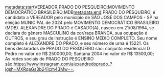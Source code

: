 <metadata:start>VEREADOR;PRADO DO PESQUEIRO;MOVIMENTO DEMOCRÁTICO BRASILEIRO;MDB<metadata:end>
PRADO DO PESQUEIRO, é candidato a VEREADOR pelo município de SÃO JOSÉ DOS CAMPOS - SP na eleição MUNICIPAL de 2024 pelo MOVIMENTO DEMOCRÁTICO BRASILEIRO (MDB). ALEXANDRE DO PRADO é CASADO(A), nasceu em 21/08/1964, se declara do gênero MASCULINO da cor/raça BRANCA, sua ocupação é OUTROS, e seu grau de instrução é ENSINO MÉDIO COMPLETO. Seu nome completo é ALEXANDRE DO PRADO, e seu número de urna é 15221.
Os bens declarados de PRADO DO PESQUEIRO são: conjunto residencial D Pedro no valor de R$ 250000,00; Santana 2004 no valor de R$ 13500,00; 
As redes sociais de PRADO DO PESQUEIRO são:https://www.instagram.com/alexandredoprado_?igsh=MXRqaGs3b241cm43Mw==;